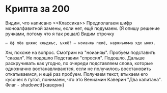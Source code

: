 # Крипта за 200
Видим, что написано <<Классика>>
Предполагаем шифр моноалфавитной замены, если нет, ещё подумаем.
(Я опишу решение ручками, потому что я так решал)
Видим строчку
```
— ёф пёа щкжнс кжыджъс, ъхжё? — ноианяы пеиё, наржиъжмма хдх ыюкя.
```
Хм, похоже на вопрос.
Смотрим на "ноианяы".
Пробуем подставить "сказал".
Не подошло
Подставим "спросил".
Подошло.
Дальше раскручивать как угодно, по очереди подставляем слова, которые однозначно востанавливаются, если не получилось восстановить откатываемся, и ещё раз пробуем.
Получаем текст, втыкаем его кусочек в гугол, понимаем, что это Вениамин Каверин "Два капитана".
Флаг - shadowctf{каверин}
